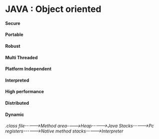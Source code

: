 # JAVA : Object oriented
####       Secure
####       Portable
####       Robust
####       Multi Threaded
####       Platform Independent
####       Interpreted
####       High performance
####       Distributed
####       Dynamic
###### .class file----->Method area---->Heap----->Java Stacks----->Pc registers------>Native method stacks----->Interpreter
